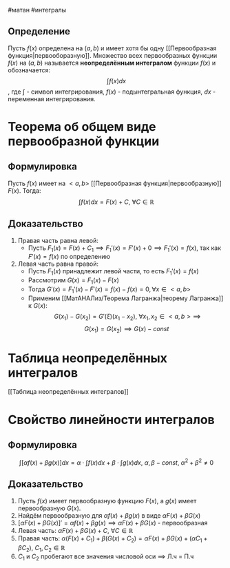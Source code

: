 #матан #интегралы
## Определение
Пусть $f(x)$ определена на $(a, b)$ и имеет хотя бы одну [[Первообразная функция|первооборазную]]. Множество всех первообразных функции $f(x)$ на $(a, b)$ называется **неопределённым интегралом** функции $f(x)$ и обозначается: $$\int f(x)dx$$, где $\int$ - символ интегрирования, $f(x)$ - подынтегральная функция, $dx$ - переменная интегрирования.
# Теорема об общем виде первообразной функции
## Формулировка
Пусть $f(x)$ имеет на $<a, b>$ [[Первообразная функция|первообразную]] $F(x)$. Тогда: $$\int f(x)dx = F(x) + C,\ \forall C \in \mathbb{R}$$
## Доказательство
1. Правая часть равна левой:
	- Пусть $F_1(x) = F(x) + C_1 \implies F_1'(x) = F'(x) + 0 \implies F_1'(x) = f(x)$, так как $F'(x) = f(x)$ по определению
2. Левая часть равна правой:
	- Пусть $F_1(x)$ принадлежит левой части, то есть $F_1'(x) = f(x)$
	- Рассмотрим $G(x) = F_1(x) - F(x)$
	- Тогда $G'(x) = F_1'(x) - F'(x) = f(x) - f(x) = 0, \forall x \in <a, b>$
	- Применим [[МатАНАЛиз/Теорема Лагранжа|теорему Лагранжа]] к $G(x):$ $$\ G(x_1) - G(x_2) = G'(\xi)(x_1 - x_2), \ \forall x_1, x_2 \in <a, b> \implies$$ $$G(x_1) = G(x_2) \implies G(x) - const$$
# Таблица неопределённых интегралов
[[Таблица неопределённых интегралов]]
# Свойство линейности интегралов
## Формулировка 
$$\int [\alpha f(x) + \beta g(x)]dx = \alpha \cdot \int f(x)dx + \beta \cdot \int g(x)dx, \ \alpha, \beta - const, \ \alpha^2 + \beta^2 \neq 0$$
## Доказательство
1. Пусть $f(x)$ имеет первообразную функцию $F(x)$, а $g(x)$ имеет первообразную $G(x)$.
2. Найдём первообразную для $\alpha f(x) + \beta g(x)$ в виде $\alpha F(x) + \beta G(x)$
3. $[\alpha F(x) + \beta G(x)]' = \alpha f(x) + \beta g(x) \implies \alpha F(x) + \beta G(x)$ - первообразная
4. Левая часть: $\alpha F(x) + \beta G(x) + C, \ \forall C \in \mathbb{R}$
5. Правая часть: $\alpha(F(x) + C_1) + \beta(G(x) + C_2) = \alpha F(x) + \beta G(x) + (\alpha C_1 + \beta C_2), \ C_1, C_2 \in \mathbb{R}$
6. $C_1$ и $C_2$ пробегают все значения числовой оси $\implies$ Л.ч = П.ч